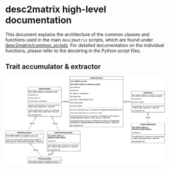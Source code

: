 # desc2matrix high-level documentation

This document explains the architecture of the common classes and functions used in the main `desc2matrix` scripts, which are found under [desc2matrix/common_scripts](scripts/desc2matrix/common_scripts/). For detailed documentation on the individual functions, please refer to the docstring in the Python script files.

## Trait accumulator & extractor

<img src="imgs/text2matrix_classes.svg" alt="desc2matrix class diagram" width="500"/>
